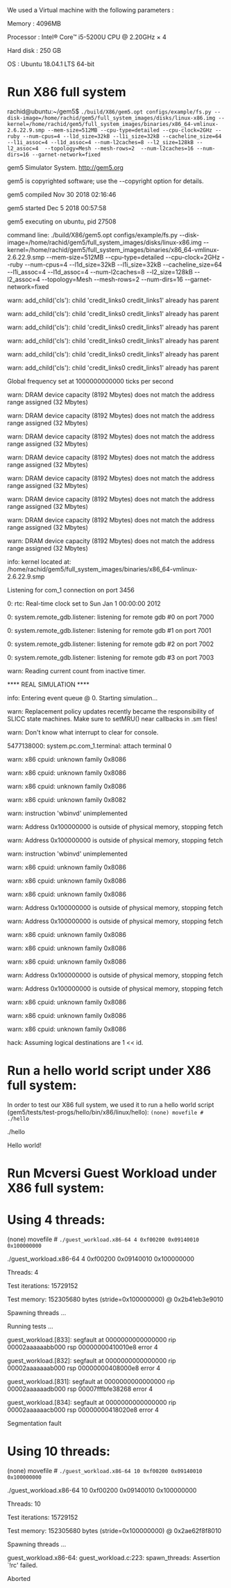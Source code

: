 We used a Virtual machine with the following parameters :

Memory : 4096MB

Processor : Intel® Core™ i5-5200U CPU @ 2.20GHz × 4

Hard disk : 250 GB

OS : Ubuntu 18.04.1 LTS 64-bit

# Run X86 full system
rachid@ubuntu:~/gem5$ ```./build/X86/gem5.opt configs/example/fs.py --disk-image=/home/rachid/gem5/full_system_images/disks/linux-x86.img --kernel=/home/rachid/gem5/full_system_images/binaries/x86_64-vmlinux-2.6.22.9.smp --mem-size=512MB --cpu-type=detailed --cpu-clock=2GHz --ruby --num-cpus=4 --l1d_size=32kB --l1i_size=32kB --cacheline_size=64 --l1i_assoc=4 --l1d_assoc=4 --num-l2caches=8 --l2_size=128kB --l2_assoc=4  --topology=Mesh --mesh-rows=2  --num-l2caches=16 --num-dirs=16 --garnet-network=fixed ```

gem5 Simulator System.  http://gem5.org

gem5 is copyrighted software; use the --copyright option for details.

gem5 compiled Nov 30 2018 02:16:46

gem5 started Dec  5 2018 00:57:58

gem5 executing on ubuntu, pid 27508

command line: ./build/X86/gem5.opt configs/example/fs.py --disk-image=/home/rachid/gem5/full_system_images/disks/linux-x86.img --kernel=/home/rachid/gem5/full_system_images/binaries/x86_64-vmlinux-2.6.22.9.smp --mem-size=512MB --cpu-type=detailed --cpu-clock=2GHz --ruby --num-cpus=4 --l1d_size=32kB --l1i_size=32kB --cacheline_size=64 --l1i_assoc=4 --l1d_assoc=4 --num-l2caches=8 --l2_size=128kB --l2_assoc=4 --topology=Mesh --mesh-rows=2 --num-dirs=16 --garnet-network=fixed

warn: add_child('cls'): child 'credit_links0 credit_links1' already has parent

warn: add_child('cls'): child 'credit_links0 credit_links1' already has parent

warn: add_child('cls'): child 'credit_links0 credit_links1' already has parent

warn: add_child('cls'): child 'credit_links0 credit_links1' already has parent

warn: add_child('cls'): child 'credit_links0 credit_links1' already has parent

warn: add_child('cls'): child 'credit_links0 credit_links1' already has parent

Global frequency set at 1000000000000 ticks per second

warn: DRAM device capacity (8192 Mbytes) does not match the address range assigned (32 Mbytes)

warn: DRAM device capacity (8192 Mbytes) does not match the address range assigned (32 Mbytes)

warn: DRAM device capacity (8192 Mbytes) does not match the address range assigned (32 Mbytes)

warn: DRAM device capacity (8192 Mbytes) does not match the address range assigned (32 Mbytes)

warn: DRAM device capacity (8192 Mbytes) does not match the address range assigned (32 Mbytes)

warn: DRAM device capacity (8192 Mbytes) does not match the address range assigned (32 Mbytes)

warn: DRAM device capacity (8192 Mbytes) does not match the address range assigned (32 Mbytes)

warn: DRAM device capacity (8192 Mbytes) does not match the address range assigned (32 Mbytes)

info: kernel located at: /home/rachid/gem5/full_system_images/binaries/x86_64-vmlinux-2.6.22.9.smp

Listening for com_1 connection on port 3456

   0: rtc: Real-time clock set to Sun Jan  1 00:00:00 2012
      
0: system.remote_gdb.listener: listening for remote gdb #0 on port 7000

0: system.remote_gdb.listener: listening for remote gdb #1 on port 7001

0: system.remote_gdb.listener: listening for remote gdb #2 on port 7002

0: system.remote_gdb.listener: listening for remote gdb #3 on port 7003

warn: Reading current count from inactive timer.

**** REAL SIMULATION ****

info: Entering event queue @ 0.  Starting simulation...

warn: Replacement policy updates recently became the responsibility of SLICC state machines. Make sure to setMRU() near callbacks in .sm files!

warn: Don't know what interrupt to clear for console.

5477138000: system.pc.com_1.terminal: attach terminal 0

warn: x86 cpuid: unknown family 0x8086

warn: x86 cpuid: unknown family 0x8086

warn: x86 cpuid: unknown family 0x8086

warn: x86 cpuid: unknown family 0x8082

warn: instruction 'wbinvd' unimplemented

warn: Address 0x100000000 is outside of physical memory, stopping fetch

warn: Address 0x100000000 is outside of physical memory, stopping fetch

warn: instruction 'wbinvd' unimplemented

warn: x86 cpuid: unknown family 0x8086

warn: x86 cpuid: unknown family 0x8086

warn: x86 cpuid: unknown family 0x8086

warn: Address 0x100000000 is outside of physical memory, stopping fetch

warn: Address 0x100000000 is outside of physical memory, stopping fetch

warn: x86 cpuid: unknown family 0x8086

warn: x86 cpuid: unknown family 0x8086

warn: x86 cpuid: unknown family 0x8086

warn: Address 0x100000000 is outside of physical memory, stopping fetch

warn: Address 0x100000000 is outside of physical memory, stopping fetch

warn: x86 cpuid: unknown family 0x8086

warn: x86 cpuid: unknown family 0x8086

warn: x86 cpuid: unknown family 0x8086

hack: Assuming logical destinations are 1 << id.
# Run a hello world script under X86 full system:
In order to test our X86 full system, we used it to  run a hello world script (gem5/tests/test-progs/hello/bin/x86/linux/hello):
```(none) movefile # ./hello```

./hello

Hello world!
# Run Mcversi Guest Workload under X86 full system:
   # Using 4 threads:
(none) movefile # ```./guest_workload.x86-64 4 0xf00200 0x09140010 0x100000000```

./guest_workload.x86-64 4 0xf00200 0x09140010 0x100000000

Threads: 4

Test iterations: 15729152

Test memory: 152305680 bytes (stride=0x100000000) @ 0x2b41eb3e9010

Spawning threads ...

Running tests ...

guest_workload.[833]: segfault at 0000000000000000 rip 00002aaaaaabb000 rsp 00000000410010e8 error 4

guest_workload.[832]: segfault at 0000000000000000 rip 00002aaaaaaab000 rsp 00000000408000e8 error 4

guest_workload.[831]: segfault at 0000000000000000 rip 00002aaaaaadb000 rsp 00007fffbfe38268 error 4

guest_workload.[834]: segfault at 0000000000000000 rip 00002aaaaaacb000 rsp 00000000418020e8 error 4

Segmentation fault
  # Using 10 threads:
(none) movefile # ```./guest_workload.x86-64 10 0xf00200 0x09140010 0x100000000```

./guest_workload.x86-64 10 0xf00200 0x09140010 0x100000000

Threads: 10 

Test iterations: 15729152

Test memory: 152305680 bytes (stride=0x100000000) @ 0x2ae62f8f8010

Spawning threads ...

guest_workload.x86-64: guest_workload.c:223: spawn_threads: Assertion `!rc' failed.

Aborted

